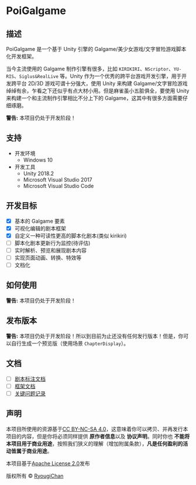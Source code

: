 # PoiGalgame

## 描述

PoiGalgame 是一个基于 Unity 引擎的 Galgame/美少女游戏/文字冒险游戏脚本化开发框架。

当今主流使用的 Galgame 制作引擎有很多，比如 `KIRIKIRI`、`NScriptor`、`YU-RIS`、`Siglus&RealLive` 等。Unity 作为一个优秀的跨平台游戏开发引擎，用于开发跨平台 2D/3D 游戏可谓十分强大，使用 Unity 来构建 Galgame/文字冒险游戏绰绰有余，乍看之下还似乎有点大材小用。但是麻雀虽小五脏俱全，要使用 Unity 来构建一个和主流制作引擎相比不分上下的 Galgame，这其中有很多方面需要仔细琢磨。

**警告:** 本项目仍处于开发阶段！

## 支持

- 开发环境
  - Windows 10
- 开发工具
  - Unity 2018.2
  - Microsoft Visual Studio 2017
  - Microsoft Visual Studio Code

## 开发目标

- [x] 基本的 Galgame 要素
- [x] 可视化编辑的剧本框架
- [x] 自定义一种可读性更高的脚本化剧本(类似 kirikiri)
- [ ] 脚本化剧本更新行为监控(待评估)
- [ ] 实时解析、预览和展现剧本内容
- [ ] 实现页面动画、转换、特效等
- [ ] 文档化

## 如何使用

**警告:** 本项目仍处于开发阶段！

## 发布版本

**警告:** 本项目仍处于开发阶段！所以到目前为止还没有任何发行版本！但是，你可以自行生成一个预览版（使用场景 `ChapterDisplay`）。

## 文档

- [ ] [剧本标注文档](#)
- [ ] [框架文档](#)
- [ ] [关键问题记录](#)

## 声明

本项目所使用的资源基于[CC BY-NC-SA 4.0](https://creativecommons.org/licenses/by-nc-sa/4.0/)，这意味着你可以拷贝、并再发行本项目的内容，但是你将必须同样提供 **原作者信息**以及 **协议声明**。同时你也 **不能将本项目用于商业用途**，按照我们狭义的理解（增加附属条款），**凡是任何盈利的活动皆属于商业用途**。

本项目基于[Apache License 2.0](LICENSE)发布

版权所有 © [RyougiChan](https://github.com/RyougiChan)